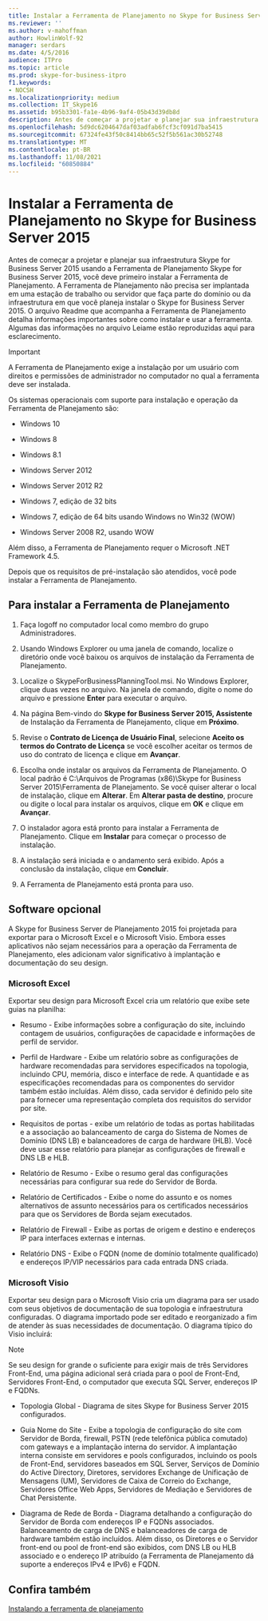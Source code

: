 ```yaml
---
title: Instalar a Ferramenta de Planejamento no Skype for Business Server 2015
ms.reviewer: ''
ms.author: v-mahoffman
author: HowlinWolf-92
manager: serdars
ms.date: 4/5/2016
audience: ITPro
ms.topic: article
ms.prod: skype-for-business-itpro
f1.keywords:
- NOCSH
ms.localizationpriority: medium
ms.collection: IT_Skype16
ms.assetid: b95b3301-fa1e-4b96-9af4-05b43d39db8d
description: Antes de começar a projetar e planejar sua infraestrutura Skype for Business Server 2015 usando a Ferramenta de Planejamento Skype for Business Server 2015, você deve primeiro instalar a Ferramenta de Planejamento. A Ferramenta de Planejamento não precisa ser implantada em uma estação de trabalho ou servidor que faça parte do domínio ou da infraestrutura em que você planeja instalar o Skype for Business Server 2015. O arquivo Readme que acompanha a Ferramenta de Planejamento detalha informações importantes sobre como instalar e usar a ferramenta. Algumas das informações no arquivo Leiame estão reproduzidas aqui para esclarecimento.
ms.openlocfilehash: 5d9dc6204647daf03adfab6fcf3cf091d7ba5415
ms.sourcegitcommit: 67324fe43f50c8414bb65c52f5b561ac30b52748
ms.translationtype: MT
ms.contentlocale: pt-BR
ms.lasthandoff: 11/08/2021
ms.locfileid: "60850884"
---
```

# <a name="install-the-planning-tool-in-skype-for-business-server-2015"></a>Instalar a Ferramenta de Planejamento no Skype for Business Server 2015

Antes de começar a projetar e planejar sua infraestrutura Skype for Business Server 2015 usando a Ferramenta de Planejamento Skype for Business Server 2015, você deve primeiro instalar a Ferramenta de Planejamento. A Ferramenta de Planejamento não precisa ser implantada em uma estação de trabalho ou servidor que faça parte do domínio ou da infraestrutura em que você planeja instalar o Skype for Business Server 2015. O arquivo Readme que acompanha a Ferramenta de Planejamento detalha informações importantes sobre como instalar e usar a ferramenta. Algumas das informações no arquivo Leiame estão reproduzidas aqui para esclarecimento.

> [!IMPORTANT]
> A Ferramenta de Planejamento exige a instalação por um usuário com direitos e permissões de administrador no computador no qual a ferramenta deve ser instalada.

Os sistemas operacionais com suporte para instalação e operação da Ferramenta de Planejamento são:

- Windows 10

- Windows 8

- Windows 8.1

- Windows Server 2012

- Windows Server 2012 R2

- Windows 7, edição de 32 bits

- Windows 7, edição de 64 bits usando Windows no Win32 (WOW)

- Windows Server 2008 R2, usando WOW

Além disso, a Ferramenta de Planejamento requer o Microsoft .NET Framework 4.5.

Depois que os requisitos de pré-instalação são atendidos, você pode instalar a Ferramenta de Planejamento.



## <a name="to-install-the-planning-tool"></a>Para instalar a Ferramenta de Planejamento

1. Faça logoff no computador local como membro do grupo Administradores.

2. Usando Windows Explorer ou uma janela de comando, localize o diretório onde você baixou os arquivos de instalação da Ferramenta de Planejamento.

3. Localize o SkypeForBusinessPlanningTool.msi. No Windows Explorer, clique duas vezes no arquivo. Na janela de comando, digite o nome do arquivo e pressione **Enter** para executar o arquivo.

4. Na página Bem-vindo do **Skype for Business Server 2015, Assistente** de Instalação da Ferramenta de Planejamento, clique em **Próximo**.

5. Revise o **Contrato de Licença de Usuário Final**, selecione **Aceito os termos do Contrato de Licença** se você escolher aceitar os termos de uso do contrato de licença e clique em **Avançar**.

6. Escolha onde instalar os arquivos da Ferramenta de Planejamento. O local padrão é C:\Arquivos de Programas (x86)\Skype for Business Server 2015\Ferramenta de Planejamento. Se você quiser alterar o local de instalação, clique em **Alterar**. Em **Alterar pasta de destino**, procure ou digite o local para instalar os arquivos, clique em **OK** e clique em **Avançar**.

7. O instalador agora está pronto para instalar a Ferramenta de Planejamento. Clique em **Instalar** para começar o processo de instalação.

8. A instalação será iniciada e o andamento será exibido. Após a conclusão da instalação, clique em **Concluir**.

9. A Ferramenta de Planejamento está pronta para uso.

## <a name="optional-software"></a>Software opcional
<a name="Optional_Software"> </a>

A Skype for Business Server de Planejamento 2015 foi projetada para exportar para o Microsoft Excel e o Microsoft Visio. Embora esses aplicativos não sejam necessários para a operação da Ferramenta de Planejamento, eles adicionam valor significativo à implantação e documentação do seu design.

### <a name="microsoft-excel"></a>Microsoft Excel

Exportar seu design para Microsoft Excel cria um relatório que exibe sete guias na planilha:

- Resumo - Exibe informações sobre a configuração do site, incluindo contagem de usuários, configurações de capacidade e informações de perfil de servidor.

- Perfil de Hardware - Exibe um relatório sobre as configurações de hardware recomendadas para servidores especificados na topologia, incluindo CPU, memória, disco e interface de rede. A quantidade e as especificações recomendadas para os componentes do servidor também estão incluídas. Além disso, cada servidor é definido pelo site para fornecer uma representação completa dos requisitos do servidor por site.

- Requisitos de portas - exibe um relatório de todas as portas habilitadas e a associação ao balanceamento de carga do Sistema de Nomes de Domínio (DNS LB) e balanceadores de carga de hardware (HLB). Você deve usar esse relatório para planejar as configurações de firewall e DNS LB e HLB.

- Relatório de Resumo - Exibe o resumo geral das configurações necessárias para configurar sua rede do Servidor de Borda.

- Relatório de Certificados - Exibe o nome do assunto e os nomes alternativos de assunto necessários para os certificados necessários para que os Servidores de Borda sejam executados.

- Relatório de Firewall - Exibe as portas de origem e destino e endereços IP para interfaces externas e internas.

- Relatório DNS - Exibe o FQDN (nome de domínio totalmente qualificado) e endereços IP/VIP necessários para cada entrada DNS criada.

### <a name="microsoft-visio"></a>Microsoft Visio

Exportar seu design para o Microsoft Visio cria um diagrama para ser usado com seus objetivos de documentação de sua topologia e infraestrutura configuradas. O diagrama importado pode ser editado e reorganizado a fim de atender às suas necessidades de documentação. O diagrama típico do Visio incluirá:

> [!NOTE]
> Se seu design for grande o suficiente para exigir mais de três Servidores Front-End, uma página adicional será criada para o pool de Front-End, Servidores Front-End, o computador que executa SQL Server, endereços IP e FQDNs.

- Topologia Global - Diagrama de sites Skype for Business Server 2015 configurados.

- Guia Nome do Site - Exibe a topologia de configuração do site com Servidor de Borda, firewall, PSTN (rede telefônica pública comutado) com gateways e a implantação interna do servidor. A implantação interna consiste em servidores e pools configurados, incluindo os pools de Front-End, servidores baseados em SQL Server, Serviços de Domínio do Active Directory, Diretores, servidores Exchange de Unificação de Mensagens (UM), Servidores de Caixa de Correio do Exchange, Servidores Office Web Apps, Servidores de Mediação e Servidores de Chat Persistente.

- Diagrama de Rede de Borda - Diagrama detalhando a configuração do Servidor de Borda com endereços IP e FQDNs associados. Balanceamento de carga de DNS e balanceadores de carga de hardware também estão incluídos. Além disso, os Diretores e o Servidor front-end ou pool de front-end são exibidos, com DNS LB ou HLB associado e o endereço IP atribuído (a Ferramenta de Planejamento dá suporte a endereços IPv4 e IPv6) e FQDN.

## <a name="see-also"></a>Confira também
<a name="Optional_Software"> </a>

[Instalando a ferramenta de planejamento](/previous-versions/office/lync-server-2013/lync-server-2013-installing-the-planning-tool)
